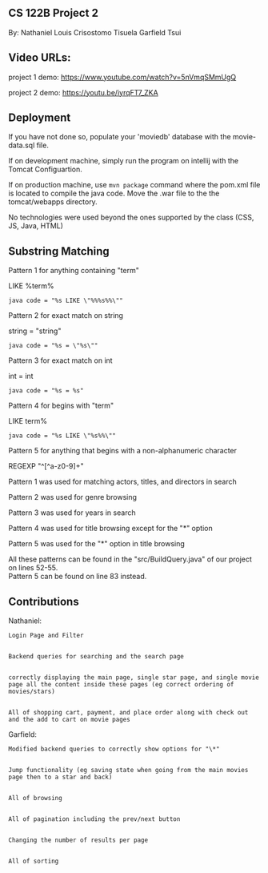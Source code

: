 ## CS 122B Project 2

By:
Nathaniel Louis Crisostomo Tisuela 
Garfield Tsui

## Video URLs:

project 1 demo: https://www.youtube.com/watch?v=5nVmqSMmUgQ

project 2 demo: https://youtu.be/iyrqFT7_ZKA

## Deployment

If you have not done so, populate your 'moviedb' database with the movie-data.sql file.

If on development machine, simply run the program on intellij with the Tomcat Configuartion.

If on production machine, use  ``mvn package`` command where the pom.xml file is located to compile the java code. 
Move the .war file to the the tomcat/webapps directory. 

No technologies were used beyond the ones supported by the class
(CSS, JS, Java, HTML)

## Substring Matching
Pattern 1 for anything containing "term"


LIKE %term%

	java code = "%s LIKE \"%%%s%%\""

Pattern 2 for exact match on string


string = "string"

	java code = "%s = \"%s\""

Pattern 3 for exact match on int


int = int

	java code = "%s = %s"

Pattern 4 for begins with "term"


LIKE term%

	java code = "%s LIKE \"%s%%\""

Pattern 5 for anything that begins with a non-alphanumeric character


REGEXP "^[^a-z0-9]+"

Pattern 1 was used for matching actors, titles, and directors in search


Pattern 2 was used for genre browsing


Pattern 3 was used for years in search

Pattern 4 was used for title browsing except for the "\*" option


Pattern 5 was used for the "\*" option in title browsing


All these patterns can be found in the "src/BuildQuery.java" of our project on lines 52-55.          
Pattern 5 can be found on line 83 instead.                        

## Contributions
Nathaniel:

	Login Page and Filter


	Backend queries for searching and the search page


	correctly displaying the main page, single star page, and single movie page all the content inside these pages (eg correct ordering of movies/stars)


	All of shopping cart, payment, and place order along with check out and the add to cart on movie pages

Garfield:

	Modified backend queries to correctly show options for "\*"


	Jump functionality (eg saving state when going from the main movies page then to a star and back)


	All of browsing


	All of pagination including the prev/next button


	Changing the number of results per page


	All of sorting

